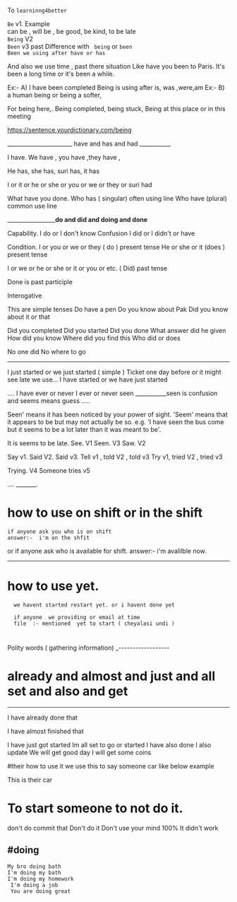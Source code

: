 To `learninng4better`


`Be` v1. Example <br />
 can be , will be , be good, be kind, to be late <br />
`Being` V2 <br />
`Been` v3 past
Difference with ` being` or `been`<br />
`Been we using after have or has`

And also we use time , past there situation
Like have you been to Paris. 
It's been a long time or it's been a while.

Ex:-
   A) I have been completed
Being is using after is, was ,were,am
Ex:-
   B) a human being or being a softer, 

For being here,. Being completed, being stuck, 
Being at this place or in this meeting

https://sentence.yourdictionary.com/being

_______________________ have and has and had ___________


I have.  We have , you have ,they have , 

He has, she has, suri has, it has

I or it or he or she or you or we or they or suri had

What have you done.
Who has ( singular) often using line
Who have (plural) common use line



_____________________do and did and doing and done____

 Capability.  I do or I don't know
 Confusion      I did or I didn't or have

   Condition.  I or you or we or they ( do ) present tense
               He or she or it (does ) present tense

I or we or he or she or it or you or etc. ( Did) past tense

Done is past participle
 

Interogative 

This are simple tenses
Do have a pen
Do you know about Pak 
Did you know about it or that

Did you completed
Did you started
Did you done
What answer did he given
How did you know
Where did you find this
Who did or does

No one did
No where to go

____________________

I just started or we just started ( simple )
Ticket one day before or it might see late we use...
 I have started or we have just started

.... I have ever or never 
I ever or never seen 
___________seen is confusion and seems means guess .....


Seen' means it has been noticed by your power of sight. 'Seem' means that it appears to be but may not actually be so. e.g. 'I have seen the bus come but it seems to be a lot later than it was meant to be'.


It is seems to be late.
See.   V1
Seen.  V3
Saw.    V2

Say v1. Said V2. Said v3.
Tell v1 , told V2 , told v3
Try v1, tried V2 , tried v3

Trying. V4
Someone tries v5



....
_______.

# how to use on shift or in the shift
    if anyone ask you who is on shift
    answer:-  i'm on the shfit    
   or if anyone ask who is available for shift.
   answer:- i'm avalilble now.


------

# how to use yet.

      we havent started restart yet. or i havent done yet
      
      if anyone  we providing or email at time
      file  :- mentioned  yet to start ( cheyalasi undi )
      
#  

Polity words ( gathering information)
_------------------

# already and almost and just and all set and also and get
------
   I have already done that

   I have almost finished that

   I have just got started
   Im all set to go or started
   I have also done
    I also update
    We will get good day
     I will get some coins



#their how to use it we use this to say someone car like below example

 This is their car

# To start someone to not do it.

   don't do commit that
   Don't do it
   Don't use your mind 100%
   It didn't work

#doing
 -----
    My bro doing bath
    I'm doing my bath
    I'm doing my homework
     I'm doing a job
     You are doing great



